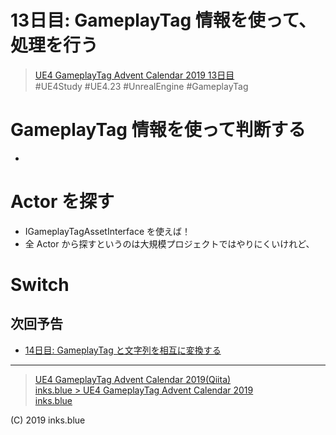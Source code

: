 # 13日目: GameplayTag 情報を使って、処理を行う

> [UE4 GameplayTag Advent Calendar 2019 13日目](https://qiita.com/advent-calendar/2019/ue4-gameplaytag)  
>#UE4Study #UE4.23 #UnrealEngine #GameplayTag

# GameplayTag 情報を使って判断する

* 

# Actor を探す

* IGameplayTagAssetInterface を使えば！
* 全 Actor から探すというのは大規模プロジェクトではやりにくいけれど、


# Switch

## 次回予告

* [14日目: GameplayTag と文字列を相互に変換する](./Day14-ConvertFromOrToString.md)

---

> [UE4 GameplayTag Advent Calendar 2019(Qiita)](https://qiita.com/advent-calendar/2019/ue4-gameplaytag)  
> [inks.blue > UE4 GameplayTag Advent Calendar 2019](./Index.md)  
> [inks.blue](../../)

(C) 2019 inks.blue
